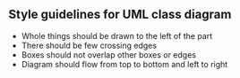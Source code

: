 
## Style guidelines for UML class diagram
* Whole things should be drawn to the left of the part
* There should be few crossing edges
* Boxes should not overlap other boxes or edges
* Diagram should flow from top to bottom and left to right
